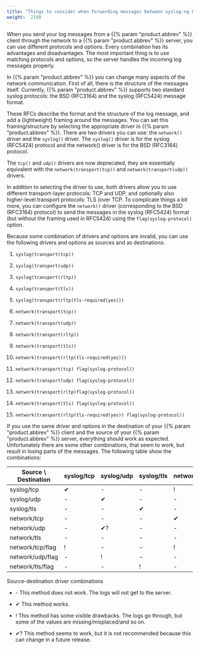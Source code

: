 ```yaml
---
title: "Things to consider when forwarding messages between syslog-ng OSE hosts"
weight:  2100
---
```

<!-- DISCLAIMER: This file is based on the syslog-ng Open Source Edition documentation https://github.com/balabit/syslog-ng-ose-guides/commit/2f4a52ee61d1ea9ad27cb4f3168b95408fddfdf2 and is used under the terms of The syslog-ng Open Source Edition Documentation License. The file has been modified by Axoflow. -->

When you send your log messages from a {{% param "product.abbrev" %}} client through the network to a {{% param "product.abbrev" %}} server, you can use different protocols and options. Every combination has its advantages and disadvantages. The most important thing is to use matching protocols and options, so the server handles the incoming log messages properly.

In {{% param "product.abbrev" %}} you can change many aspects of the network communication. First of all, there is the structure of the messages itself. Currently, {{% param "product.abbrev" %}} supports two standard syslog protocols: the BSD (RFC3164) and the syslog (RFC5424) message format.

These RFCs describe the format and the structure of the log message, and add a (lightweight) framing around the messages. You can set this framing/structure by selecting the appropriate driver in {{% param "product.abbrev" %}}. There are two drivers you can use: the `network()` driver and the `syslog()` driver. The `syslog()` driver is for the syslog (RFC5424) protocol and the network() driver is for the BSD (RFC3164) protocol.

The `tcp()` and `udp()` drivers are now deprecated, they are essentially equivalent with the `network(transport(tcp))` and `network(transport(udp))` drivers.

In addition to selecting the driver to use, both drivers allow you to use different transport-layer protocols: TCP and UDP, and optionally also higher-level transport protocols: TLS (over TCP. To complicate things a bit more, you can configure the `network()` driver (corresponding to the BSD (RFC3164) protocol) to send the messages in the syslog (RFC5424) format (but without the framing used in RFC5424) using the `flag(syslog-protocol)` option.

Because some combination of drivers and options are invalid, you can use the following drivers and options as sources and as destinations:

1.  `syslog(transport(tcp))`

2.  `syslog(transport(udp))`

3.  `syslog(transport(rltp))`

4.  `syslog(transport(tls))`

5.  `syslog(transport(rltp(tls-required(yes)))`

6.  `network(transport(tcp))`

7.  `network(transport(udp))`

8.  `network(transport(rltp))`

9.  `network(transport(tls))`

10. `network(transport(rltp(tls-required(yes)))`

11. `network(transport(tcp) flag(syslog-protocol))`

12. `network(transport(udp) flag(syslog-protocol))`

13. `network(transport(rltp)flag(syslog-protocol))`

14. `network(transport(tls) flag(syslog-protocol))`

15. `network(transport(rltp(tls-required(yes)) flag(syslog-protocol))`

If you use the same driver and options in the destination of your {{% param "product.abbrev" %}} client and the source of your {{% param "product.abbrev" %}} server, everything should work as expected. Unfortunately there are some other combinations, that seem to work, but result in losing parts of the messages. The following table show the combinations:

| Source \\ Destination | syslog/tcp | syslog/udp | syslog/tls | network/tcp | network/udp | network/tls | network/tcp/flag | network/udp/flag | network/tls/flag |
| --------------------- | ---------- | ---------- | ---------- | ----------- | ----------- | ----------- | ---------------- | ---------------- | ---------------- |
| syslog/tcp            | ✔          | \-         | \-         | \!          | \-          | \-          | \!               | \-               | \-               |
| syslog/udp            | \-         | ✔          | \-         | \-          | \!          | \-          | \-               | \!               | \-               |
| syslog/tls            | \-         | \-         | ✔          | \-          | \-          | \!          | \-               | \-               | \!               |
| network/tcp           | \-         | \-         | \-         | ✔           | \-          | \-          | ✔?               | \-               | \-               |
| network/udp           | \-         | ✔?         | \-         | \-          | ✔           | \-          | \-               | ✔?               | \-               |
| network/tls           | \-         | \-         | \-         | \-          | \-          | ✔           | \-               | \-               | ✔?               |
| network/tcp/flag      | \!         | \-         | \-         | \!          | \-          | \-          | ✔                | \-               | \-               |
| network/udp/flag      | \-         | \!         | \-         | \-          | \!          | \-          | \-               | ✔                | \-               |
| network/tls/flag      | \-         | \-         | \!         | \-          | \-          | \!          | \-               | \-               | ✔                |

Source-destination driver combinations

  - \- This method does not work. The logs will not get to the server.

  - ✔ This method works.

  - \! This method has some visible drawbacks. The logs go through, but some of the values are missing/misplaced/and so on.

  - ✔? This method seems to work, but it is not recommended because this can change in a future release.
